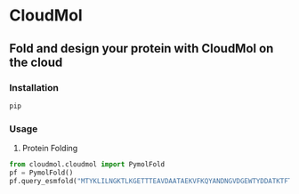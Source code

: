 # CloudMol

## Fold and design your protein with CloudMol on the cloud

### Installation

```bash
pip 
```

### Usage
1. Protein Folding
```python
from cloudmol.cloudmol import PymolFold
pf = PymolFold()         
pf.query_esmfold("MTYKLILNGKTLKGETTTEAVDAATAEKVFKQYANDNGVDGEWTYDDATKTFTVTE", '1pga')
```
